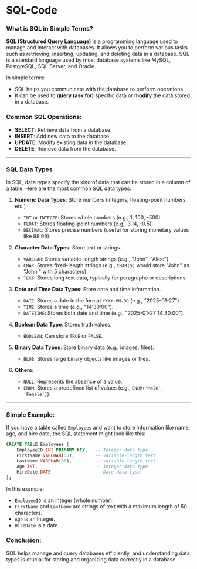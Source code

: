 # SQL-Code

### What is SQL in Simple Terms?

**SQL (Structured Query Language)** is a programming language used to manage and interact with databases. It allows you to perform various tasks such as retrieving, inserting, updating, and deleting data in a database. SQL is a standard language used by most database systems like MySQL, PostgreSQL, SQL Server, and Oracle.

In simple terms:
- SQL helps you communicate with the database to perform operations.
- It can be used to **query (ask for)** specific data or **modify** the data stored in a database.

### Common SQL Operations:
- **SELECT**: Retrieve data from a database.
- **INSERT**: Add new data to the database.
- **UPDATE**: Modify existing data in the database.
- **DELETE**: Remove data from the database.

---

### SQL Data Types

In SQL, data types specify the kind of data that can be stored in a column of a table. Here are the most common SQL data types:

1. **Numeric Data Types**: Store numbers (integers, floating-point numbers, etc.)
   - `INT` or `INTEGER`: Stores whole numbers (e.g., 1, 100, -500).
   - `FLOAT`: Stores floating-point numbers (e.g., 3.14, -0.5).
   - `DECIMAL`: Stores precise numbers (useful for storing monetary values like 99.99).

2. **Character Data Types**: Store text or strings.
   - `VARCHAR`: Stores variable-length strings (e.g., "John", "Alice").
   - `CHAR`: Stores fixed-length strings (e.g., `CHAR(5)` would store "John" as "John " with 5 characters).
   - `TEXT`: Stores long text data, typically for paragraphs or descriptions.

3. **Date and Time Data Types**: Store date and time information.
   - `DATE`: Stores a date in the format `YYYY-MM-DD` (e.g., "2025-01-27").
   - `TIME`: Stores a time (e.g., "14:30:00").
   - `DATETIME`: Stores both date and time (e.g., "2025-01-27 14:30:00").

4. **Boolean Data Type**: Stores truth values.
   - `BOOLEAN`: Can store `TRUE` or `FALSE`.

5. **Binary Data Types**: Store binary data (e.g., images, files).
   - `BLOB`: Stores large binary objects like images or files.

6. **Others**:
   - `NULL`: Represents the absence of a value.
   - `ENUM`: Stores a predefined list of values (e.g., `ENUM('Male', 'Female')`).

---

### Simple Example:

If you have a table called `Employees` and want to store information like name, age, and hire date, the SQL statement might look like this:

```sql
CREATE TABLE Employees (
    EmployeeID INT PRIMARY KEY,   -- Integer data type
    FirstName VARCHAR(50),        -- Variable-length text
    LastName VARCHAR(50),         -- Variable-length text
    Age INT,                      -- Integer data type
    HireDate DATE                 -- Date data type
);
```

In this example:
- `EmployeeID` is an integer (whole number).
- `FirstName` and `LastName` are strings of text with a maximum length of 50 characters.
- `Age` is an integer.
- `HireDate` is a date.

### Conclusion:
SQL helps manage and query databases efficiently, and understanding data types is crucial for storing and organizing data correctly in a database.
